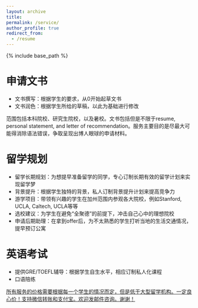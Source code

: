 ```yaml
---
layout: archive
title: 
permalink: /service/
author_profile: true
redirect_from:
  - /resume
---
```


{% include base_path %}

申请文书
======
* 文书撰写：根据学生的要求，从0开始起草文书
* 文书润色：根据学生所给的草稿，以此为基础进行修改

范围包括本科院校、研究生院校，以及暑校。文书包括但是不限于resume, personal statement, and letter of recommendation。服务主要目的是尽最大可能得消除语法错误，争取呈现出博人眼球的申请材料。

留学规划
======
* 留学长期规划：为想提早准备留学的同学，专心订制长期有效的留学计划来实现留学梦
* 背景提升：根据学生独特的背景，私人订制背景提升计划来提高竞争力
* 游学项目：带领有兴趣的学生在加州范围内参观各大院校，例如Stanford, UCLA, Caltech, UCLA等等
* 选校建议：为学生在避免“全聚德”的前提下，冲击自己心中的理想院校
* 申请后期助理：在拿到offer后，为不太熟悉的学生打听当地的生活交通情况，提早预订公寓

英语考试
======
* 提供GRE/TOEFL辅导：根据学生自生水平，相应订制私人化课程
* 口语陪练

<ins>所有服务的价格需要根据每一个学生的情况而定，但是低于大型留学机构。一定良心价！支持微信转账和支付宝。欢迎发邮件咨询。谢谢！</ins>




  

